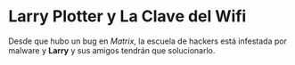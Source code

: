 # Larry Plotter y La Clave del Wifi

Desde que hubo un bug en _Matrix_, la escuela de hackers está
infestada por malware y **Larry** y sus amigos tendrán que solucionarlo.
